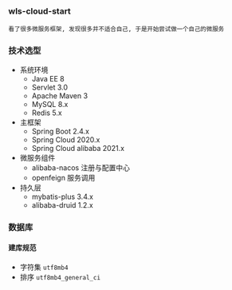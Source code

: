 ### wls-cloud-start

    看了很多微服务框架, 发现很多并不适合自己, 于是开始尝试做一个自己的微服务

### 技术选型

- 系统环境
  - Java EE 8
  - Servlet 3.0
  - Apache Maven 3
  - MySQL 8.x
  - Redis 5.x
- 主框架
  - Spring Boot 2.4.x
  - Spring Cloud 2020.x
  - Spring Cloud alibaba 2021.x
- 微服务组件
  - alibaba-nacos 注册与配置中心
  - openfeign 服务调用
- 持久层
  - mybatis-plus 3.4.x
  - alibaba-druid 1.2.x

### 数据库

#### 建库规范

- 字符集 `utf8mb4`
- 排序 `utf8mb4_general_ci`




